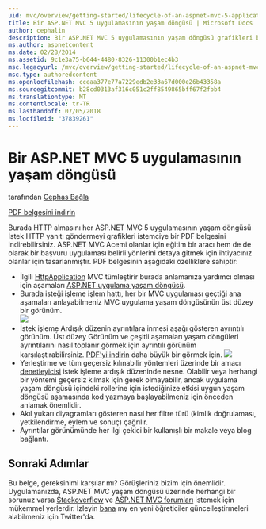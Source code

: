 ```yaml
---
uid: mvc/overview/getting-started/lifecycle-of-an-aspnet-mvc-5-application
title: Bir ASP.NET MVC 5 uygulamasının yaşam döngüsü | Microsoft Docs
author: cephalin
description: Bir ASP.NET MVC 5 uygulamasının yaşam döngüsü grafikleri bir PDF belgesini indirin. Bu yaşam döngüsü belge MVC yaşam döngüsü üst düzey bir görünümünü sağlar bir...
ms.author: aspnetcontent
ms.date: 02/28/2014
ms.assetid: 9c1e3a75-b644-4480-8326-11300b1ec4b3
msc.legacyurl: /mvc/overview/getting-started/lifecycle-of-an-aspnet-mvc-5-application
msc.type: authoredcontent
ms.openlocfilehash: cceaa377e77a7229edb2e33a67d000e26b43358a
ms.sourcegitcommit: b28cd0313af316c051c2ff8549865bff67f2fbb4
ms.translationtype: MT
ms.contentlocale: tr-TR
ms.lasthandoff: 07/05/2018
ms.locfileid: "37839261"
---
```

<a name="lifecycle-of-an-aspnet-mvc-5-application"></a>Bir ASP.NET MVC 5 uygulamasının yaşam döngüsü
====================
tarafından [Cephas Bağla](https://github.com/cephalin)

[PDF belgesini indirin](lifecycle-of-an-aspnet-mvc-5-application/_static/lifecycle-of-an-aspnet-mvc-5-application1.pdf)

Burada HTTP almasını her ASP.NET MVC 5 uygulamasının yaşam döngüsü İstek HTTP yanıtı göndermeyi grafikleri istemciye bir PDF belgesini indirebilirsiniz. ASP.NET MVC Acemi olanlar için eğitim bir aracı hem de de olarak bir başvuru uygulaması belirli yönlerini detaya gitmek için ihtiyacınız olanlar için tasarlanmıştır. PDF belgesinin aşağıdaki özelliklere sahiptir:

- İlgili [HttpApplication](https://msdn.microsoft.com/library/system.web.httpapplication.aspx) MVC tümleştirir burada anlamanıza yardımcı olması için aşamaları [ASP.NET uygulama yaşam döngüsü](https://msdn.microsoft.com/library/bb470252.aspx).
- Burada isteği işleme işlem hattı, her bir MVC uygulaması geçtiği ana aşamaları anlayabilmeniz MVC uygulama yaşam döngüsünün üst düzey bir görünüm.  
    ![](lifecycle-of-an-aspnet-mvc-5-application/_static/image1.jpg)
- İstek işleme Ardışık düzenin ayrıntılara inmesi aşağı gösteren ayrıntılı görünüm. Üst düzey Görünüm ve çeşitli aşamaları yaşam döngüleri ayrıntılarını nasıl toplanır görmek için ayrıntılı görünüm karşılaştırabilirsiniz. [PDF'yi indirin](lifecycle-of-an-aspnet-mvc-5-application/_static/lifecycle-of-an-aspnet-mvc-5-application1.pdf) daha büyük bir görmek için.
    ![](lifecycle-of-an-aspnet-mvc-5-application/_static/image2.jpg)
- Yerleştirme ve tüm geçersiz kılınabilir yöntemleri üzerinde bir amacı [denetleyicisi](https://msdn.microsoft.com/library/system.web.mvc.controller.aspx) istek işleme ardışık düzeninde nesne. Olabilir veya herhangi bir yöntemi geçersiz kılmak için gerek olmayabilir, ancak uygulama yaşam döngüsü içindeki rollerine için istediğinize etkisi uygun yaşam döngüsü aşamasında kod yazmaya başlayabilmeniz için önceden anlamak önemlidir.
- Akıl yukarı diyagramları gösteren nasıl her filtre türü (kimlik doğrulaması, yetkilendirme, eylem ve sonuç) çağrılır.
- Ayrıntılar görünümünde her ilgi çekici bir kullanışlı bir makale veya blog bağlantı.


## <a name="next-steps"></a>Sonraki Adımlar

Bu belge, gereksinimi karşılar mı? Görüşleriniz bizim için önemlidir. Uygulamanızda, ASP.NET MVC yaşam döngüsü üzerinde herhangi bir sorunuz varsa [Stackoverflow](http://stackoverflow.com/help) ve [ASP.NET MVC forumları](https://forums.asp.net/1146.aspx) istemek için mükemmel yerlerdir. İzleyin [bana](https://twitter.com/Cephas_MSFT) my en yeni öğreticiler güncelleştirmeleri alabilmeniz için Twitter'da.
